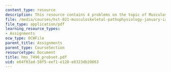 ```yaml
---
content_type: resource
description: This resource contains 4 problems on the topic of Musculoskeletal Pathophysiology.
file: /media/courses/hst-021-musculoskeletal-pathophysiology-january-iap-2006/e64f03ad58f5eef1e128e8323db20863_hms_7496_probset.pdf
file_type: application/pdf
learning_resource_types:
- Assignments
ocw_type: OCWFile
parent_title: Assignments
parent_type: CourseSection
resourcetype: Document
title: hms_7496_probset.pdf
uid: e64f03ad-58f5-eef1-e128-e8323db20863
---
```

